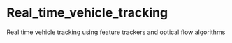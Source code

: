 # Real_time_vehicle_tracking
Real time vehicle tracking using feature trackers and optical flow algorithms
